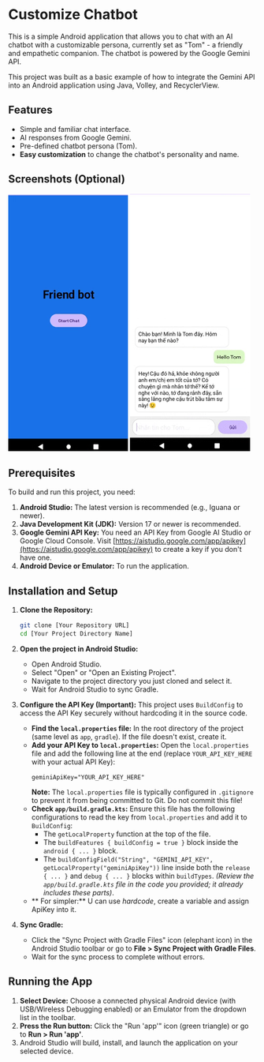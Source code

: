 # Customize Chatbot

This is a simple Android application that allows you to chat with an AI chatbot with a customizable persona, currently set as "Tom" - a friendly and empathetic companion. The chatbot is powered by the Google Gemini API.

This project was built as a basic example of how to integrate the Gemini API into an Android application using Java, Volley, and RecyclerView.

## Features

*   Simple and familiar chat interface.
*   AI responses from Google Gemini.
*   Pre-defined chatbot persona (Tom).
*   **Easy customization** to change the chatbot's personality and name.

## Screenshots (Optional)

![startScreen](docs/images/img.png)
![chatScreen](docs/images/img_1.png)

## Prerequisites

To build and run this project, you need:

1.  **Android Studio:** The latest version is recommended (e.g., Iguana or newer).
2.  **Java Development Kit (JDK):** Version 17 or newer is recommended.
3.  **Google Gemini API Key:** You need an API Key from Google AI Studio or Google Cloud Console. Visit [https://aistudio.google.com/app/apikey](https://aistudio.google.com/app/apikey) to create a key if you don't have one.
4.  **Android Device or Emulator:** To run the application.

## Installation and Setup

1.  **Clone the Repository:**
    ```bash
    git clone [Your Repository URL]
    cd [Your Project Directory Name]
    ```

2.  **Open the project in Android Studio:**
    *   Open Android Studio.
    *   Select "Open" or "Open an Existing Project".
    *   Navigate to the project directory you just cloned and select it.
    *   Wait for Android Studio to sync Gradle.

3.  **Configure the API Key (Important):**
    This project uses `BuildConfig` to access the API Key securely without hardcoding it in the source code.
    *   **Find the `local.properties` file:** In the root directory of the project (same level as `app`, `gradle`). If the file doesn't exist, create it.
    *   **Add your API Key to `local.properties`:** Open the `local.properties` file and add the following line at the end (replace `YOUR_API_KEY_HERE` with your actual API Key):
        ```properties
        geminiApiKey="YOUR_API_KEY_HERE"
        ```
        **Note:** The `local.properties` file is typically configured in `.gitignore` to prevent it from being committed to Git. Do not commit this file!
    *   **Check `app/build.gradle.kts`:** Ensure this file has the following configurations to read the key from `local.properties` and add it to `BuildConfig`:
        *   The `getLocalProperty` function at the top of the file.
        *   The `buildFeatures { buildConfig = true }` block inside the `android { ... }` block.
        *   The `buildConfigField("String", "GEMINI_API_KEY", getLocalProperty("geminiApiKey"))` line inside both the `release { ... }` and `debug { ... }` blocks within `buildTypes`.
            *(Review the `app/build.gradle.kts` file in the code you provided; it already includes these parts)*.
    *   ** For simpler:** U can use *hardcode*, create a variable and assign ApiKey into it. 

4.  **Sync Gradle:**
    *   Click the "Sync Project with Gradle Files" icon (elephant icon) in the Android Studio toolbar or go to **File > Sync Project with Gradle Files**.
    *   Wait for the sync process to complete without errors.

## Running the App

1.  **Select Device:** Choose a connected physical Android device (with USB/Wireless Debugging enabled) or an Emulator from the dropdown list in the toolbar.
2.  **Press the Run button:** Click the "Run 'app'" icon (green triangle) or go to **Run > Run 'app'**.
3.  Android Studio will build, install, and launch the application on your selected device.